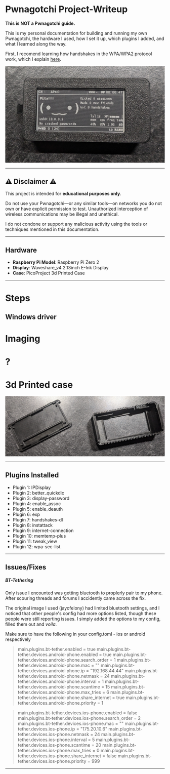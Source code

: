 # Pwnagotchi Project-Writeup
**This is NOT a Pwnagotchi guide.**

This is my personal documentation for building and running my own Pwnagotchi, the hardware I used, how I set it up, which plugins I added, and what I learned along the way.

First, I recomend learning how handshakes in the WPA/WPA2 protocol work, which I explain [here](WifiHandshakes.md).

![alt text](images/Build.jpg)

---

## :warning: Disclaimer :warning:
This project is intended for **educational purposes only**.

Do not use your Pwnagotchi—or any similar tools—on networks you do not own or have explicit permission to test. Unauthorized interception of wireless communications may be illegal and unethical.

I do not condone or support any malicious activity using the tools or techniques mentioned in this documentation.

---

## Hardware
- **Raspberry Pi Model**: Raspberry Pi Zero 2
- **Display**: Waveshare_v4 2.13inch E-Ink Display
- **Case**: PicoProject 3d Printed Case

---
# Steps
## Windows driver
# Imaging
# ?
# 3d Printed case
![](images/PrintedParts.jpg)


---

## Plugins Installed
- Plugin 1: IPDisplay
- Plugin 2: better_quickdic
- Plugin 3: display-password
- Plugin 4: enable_assoc
- Plugin 5: enable_deauth
- Plugin 6: exp
- Plugin 7: handshakes-dl
- Plugin 8: instattack
- Plugin 9: internet-connection
- Plugin 10: memtemp-plus
- Plugin 11: tweak_view
- Plugin 12: wpa-sec-list

---

## Issues/Fixes
##### BT-Tethering
Only issue I encounted was getting bluetooth to proplerly pair to my phone. After scouring threads and forums I accidently came across the fix.

The original image I used (jayofelony) had limited bluetooth settings, and I noticed that other people's config had more options listed, though these people were still reporting issues. I simply added the options to my config, filled them out and *voila*.

Make sure to have the following in your config.toml - ios or android respectively

>main.plugins.bt-tether.enabled = true
>main.plugins.bt-tether.devices.android-phone.enabled = true
>main.plugins.bt-tether.devices.android-phone.search_order = 1
>main.plugins.bt-tether.devices.android-phone.mac = ""
>main.plugins.bt-tether.devices.android-phone.ip = "192.168.44.44"
>main.plugins.bt-tether.devices.android-phone.netmask = 24
>main.plugins.bt-tether.devices.android-phone.interval = 1
>main.plugins.bt-tether.devices.android-phone.scantime = 15
>main.plugins.bt-tether.devices.android-phone.max_tries = 6
>main.plugins.bt-tether.devices.android-phone.share_internet = true
>main.plugins.bt-tether.devices.android-phone.priority = 1

>main.plugins.bt-tether.devices.ios-phone.enabled = false
>main.plugins.bt-tether.devices.ios-phone.search_order = 2
>main.plugins.bt-tether.devices.ios-phone.mac = ""
>main.plugins.bt-tether.devices.ios-phone.ip = "175.20.10.6"
>main.plugins.bt-tether.devices.ios-phone.netmask = 24
>main.plugins.bt-tether.devices.ios-phone.interval = 5
>main.plugins.bt-tether.devices.ios-phone.scantime = 20
>main.plugins.bt-tether.devices.ios-phone.max_tries = 0
>main.plugins.bt-tether.devices.ios-phone.share_internet = false
>main.plugins.bt-tether.devices.ios-phone.priority = 999

---
